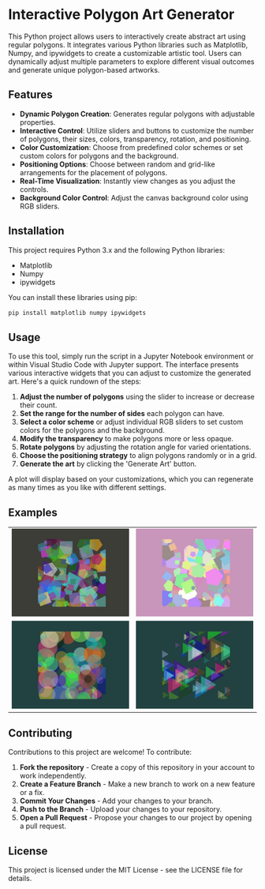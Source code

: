 # Interactive Polygon Art Generator

This Python project allows users to interactively create abstract art using regular polygons. It integrates various Python libraries such as Matplotlib, Numpy, and ipywidgets to create a customizable artistic tool. Users can dynamically adjust multiple parameters to explore different visual outcomes and generate unique polygon-based artworks.

## Features

- **Dynamic Polygon Creation**: Generates regular polygons with adjustable properties.
- **Interactive Control**: Utilize sliders and buttons to customize the number of polygons, their sizes, colors, transparency, rotation, and positioning.
- **Color Customization**: Choose from predefined color schemes or set custom colors for polygons and the background.
- **Positioning Options**: Choose between random and grid-like arrangements for the placement of polygons.
- **Real-Time Visualization**: Instantly view changes as you adjust the controls.
- **Background Color Control**: Adjust the canvas background color using RGB sliders.

## Installation

This project requires Python 3.x and the following Python libraries:
- Matplotlib
- Numpy
- ipywidgets

You can install these libraries using pip:

```bash
pip install matplotlib numpy ipywidgets
```

## Usage

To use this tool, simply run the script in a Jupyter Notebook environment or within Visual Studio Code with Jupyter support. The interface presents various interactive widgets that you can adjust to customize the generated art. Here's a quick rundown of the steps:

1. **Adjust the number of polygons** using the slider to increase or decrease their count.
2. **Set the range for the number of sides** each polygon can have.
3. **Select a color scheme** or adjust individual RGB sliders to set custom colors for the polygons and the background.
4. **Modify the transparency** to make polygons more or less opaque.
5. **Rotate polygons** by adjusting the rotation angle for varied orientations.
6. **Choose the positioning strategy** to align polygons randomly or in a grid.
7. **Generate the art** by clicking the 'Generate Art' button.

A plot will display based on your customizations, which you can regenerate as many times as you like with different settings.

## Examples

<p align="center">
  <table>
    <tr>
      <td><img src="images/image1.jpeg" alt="Image 1" width="300"/></td>
      <td><img src="images/image2.jpeg" alt="Image 2" width="300"/></td>
    </tr>
    <tr>
      <td><img src="images/image3.jpeg" alt="Image 3" width="300"/></td>
      <td><img src="images/image4.jpeg" alt="Image 4" width="300"/></td>
    </tr>
  </table>
</p>


## Contributing

Contributions to this project are welcome! To contribute:

1. **Fork the repository** - Create a copy of this repository in your account to work independently.
2. **Create a Feature Branch** - Make a new branch to work on a new feature or a fix.
3. **Commit Your Changes** - Add your changes to your branch.
4. **Push to the Branch** - Upload your changes to your repository.
5. **Open a Pull Request** - Propose your changes to our project by opening a pull request.

## License

This project is licensed under the MIT License - see the LICENSE file for details.
